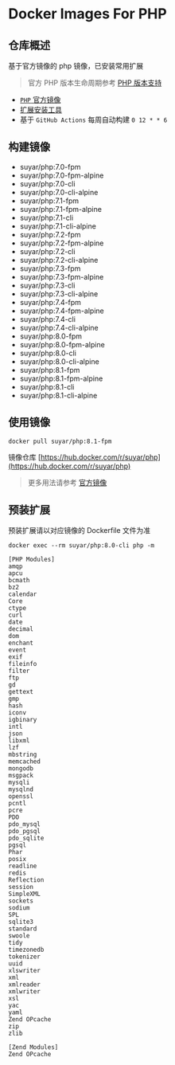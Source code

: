 # Docker Images For PHP

## 仓库概述

基于官方镜像的 php 镜像，已安装常用扩展

> 官方 PHP 版本生命周期参考 [PHP 版本支持](https://www.php.net/supported-versions.php)

- [`PHP` 官方镜像](https://hub.docker.com/_/php)
- [扩展安装工具](https://github.com/mlocati/docker-php-extension-installer)
- 基于 `GitHub Actions` 每周自动构建 `0 12 * * 6`

## 构建镜像

- suyar/php:7.0-fpm
- suyar/php:7.0-fpm-alpine
- suyar/php:7.0-cli
- suyar/php:7.0-cli-alpine
- suyar/php:7.1-fpm
- suyar/php:7.1-fpm-alpine
- suyar/php:7.1-cli
- suyar/php:7.1-cli-alpine
- suyar/php:7.2-fpm
- suyar/php:7.2-fpm-alpine
- suyar/php:7.2-cli
- suyar/php:7.2-cli-alpine
- suyar/php:7.3-fpm
- suyar/php:7.3-fpm-alpine
- suyar/php:7.3-cli
- suyar/php:7.3-cli-alpine
- suyar/php:7.4-fpm
- suyar/php:7.4-fpm-alpine
- suyar/php:7.4-cli
- suyar/php:7.4-cli-alpine
- suyar/php:8.0-fpm
- suyar/php:8.0-fpm-alpine
- suyar/php:8.0-cli
- suyar/php:8.0-cli-alpine
- suyar/php:8.1-fpm
- suyar/php:8.1-fpm-alpine
- suyar/php:8.1-cli
- suyar/php:8.1-cli-alpine

## 使用镜像

```
docker pull suyar/php:8.1-fpm
```

镜像仓库 [https://hub.docker.com/r/suyar/php](https://hub.docker.com/r/suyar/php)

> 更多用法请参考 [官方镜像](https://hub.docker.com/_/php)

## 预装扩展

预装扩展请以对应镜像的 Dockerfile 文件为准

```
docker exec --rm suyar/php:8.0-cli php -m

[PHP Modules]
amqp
apcu
bcmath
bz2
calendar
Core
ctype
curl
date
decimal
dom
enchant
event
exif
fileinfo
filter
ftp
gd
gettext
gmp
hash
iconv
igbinary
intl
json
libxml
lzf
mbstring
memcached
mongodb
msgpack
mysqli
mysqlnd
openssl
pcntl
pcre
PDO
pdo_mysql
pdo_pgsql
pdo_sqlite
pgsql
Phar
posix
readline
redis
Reflection
session
SimpleXML
sockets
sodium
SPL
sqlite3
standard
swoole
tidy
timezonedb
tokenizer
uuid
xlswriter
xml
xmlreader
xmlwriter
xsl
yac
yaml
Zend OPcache
zip
zlib

[Zend Modules]
Zend OPcache
```

